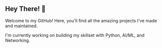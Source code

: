 ## Hey There! 👋
Welcome to my GitHub! Here, you'll find all the amazing projects I've made and maintained.

I'm currently working on building my skillset with Python, AI/ML, and Networking. 

<!--
**DylanPant/DylanPant** is a ✨ _special_ ✨ repository because its `README.md` (this file) appears on your GitHub profile.

Here are some ideas to get you started:

- 🔭 I’m currently working on ...
- 🌱 I’m currently learning ...
- 👯 I’m looking to collaborate on ...
- 🤔 I’m looking for help with ...
- 💬 Ask me about ...
- 📫 How to reach me: ...
- 😄 Pronouns: ...
- ⚡ Fun fact: ...
-->
